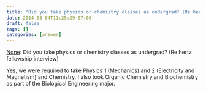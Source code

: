 ```yaml
---
title: "Did you take physics or chemistry classes as undergrad? (Re hertz fellowship interview)"
date: 2014-03-04T11:25:29-07:00
draft: false
tags: []
categories: [answer]
---
```


<p>
<a href="Anonymous" rel="external nofollow">None</a>: Did you take physics or chemistry classes as undergrad? (Re hertz fellowship interview)
</p>
<p>
Yes, we were required to take Physics 1 (Mechanics) and 2 (Electricity and Magnetism) and Chemistry. I also took Organic Chemistry and Biochemistry as part of the Biological Engineering major.
</p>
